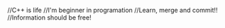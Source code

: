 //C++ is life
//I'm beginner in programation
//Learn, merge and commit!! 
//Information should be free!
